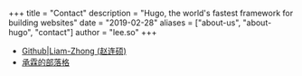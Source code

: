 +++
title = "Contact"
description = "Hugo, the world's fastest framework for building websites"
date = "2019-02-28"
aliases = ["about-us", "about-hugo", "contact"]
author = "lee.so"
+++

- [Github|Liam-Zhong (赵连硕)](https://github.com/Liam-Zhong/)
- [承霖的部落格](https://liam-zhong.github.io/)
